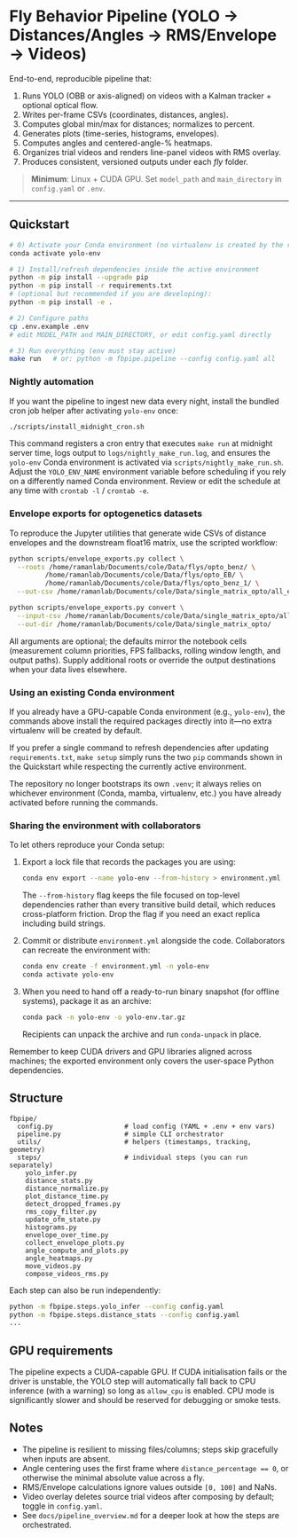 
# Fly Behavior Pipeline (YOLO → Distances/Angles → RMS/Envelope → Videos)

End-to-end, reproducible pipeline that:
1) Runs YOLO (OBB or axis-aligned) on videos with a Kalman tracker + optional optical flow.
2) Writes per-frame CSVs (coordinates, distances, angles).
3) Computes global min/max for distances; normalizes to percent.
4) Generates plots (time-series, histograms, envelopes).
5) Computes angles and centered-angle-% heatmaps.
6) Organizes trial videos and renders line-panel videos with RMS overlay.
7) Produces consistent, versioned outputs under each *fly* folder.

> **Minimum**: Linux + CUDA GPU. Set `model_path` and `main_directory` in `config.yaml` or `.env`.

---

## Quickstart

```bash
# 0) Activate your Conda environment (no virtualenv is created by the repo)
conda activate yolo-env

# 1) Install/refresh dependencies inside the active environment
python -m pip install --upgrade pip
python -m pip install -r requirements.txt
# (optional but recommended if you are developing):
python -m pip install -e .

# 2) Configure paths
cp .env.example .env
# edit MODEL_PATH and MAIN_DIRECTORY, or edit config.yaml directly

# 3) Run everything (env must stay active)
make run   # or: python -m fbpipe.pipeline --config config.yaml all
```

### Nightly automation

If you want the pipeline to ingest new data every night, install the bundled cron job helper after activating `yolo-env` once:

```bash
./scripts/install_midnight_cron.sh
```

This command registers a cron entry that executes `make run` at midnight server time, logs output to `logs/nightly_make_run.log`, and ensures the `yolo-env` Conda environment is activated via `scripts/nightly_make_run.sh`. Adjust the `YOLO_ENV_NAME` environment variable before scheduling if you rely on a differently named Conda environment. Review or edit the schedule at any time with `crontab -l` / `crontab -e`.

### Envelope exports for optogenetics datasets

To reproduce the Jupyter utilities that generate wide CSVs of distance envelopes and the downstream float16 matrix, use the scripted workflow:

```bash
python scripts/envelope_exports.py collect \
  --roots /home/ramanlab/Documents/cole/Data/flys/opto_benz/ \
         /home/ramanlab/Documents/cole/Data/flys/opto_EB/ \
         /home/ramanlab/Documents/cole/Data/flys/opto_benz_1/ \
  --out-csv /home/ramanlab/Documents/cole/Data/single_matrix_opto/all_envelope_rows_wide.csv

python scripts/envelope_exports.py convert \
  --input-csv /home/ramanlab/Documents/cole/Data/single_matrix_opto/all_envelope_rows_wide.csv \
  --out-dir /home/ramanlab/Documents/cole/Data/single_matrix_opto/
```

All arguments are optional; the defaults mirror the notebook cells (measurement column priorities, FPS fallbacks, rolling window length, and output paths). Supply additional roots or override the output destinations when your data lives elsewhere.

### Using an existing Conda environment

If you already have a GPU-capable Conda environment (e.g., `yolo-env`), the commands above install the required packages directly into it—no extra virtualenv will be created by default.

If you prefer a single command to refresh dependencies after updating `requirements.txt`, `make setup` simply runs the two `pip` commands shown in the Quickstart while respecting the currently active environment.

The repository no longer bootstraps its own `.venv`; it always relies on whichever environment (Conda, mamba, virtualenv, etc.) you have already activated before running the commands.

### Sharing the environment with collaborators

To let others reproduce your Conda setup:

1. Export a lock file that records the packages you are using:

   ```bash
   conda env export --name yolo-env --from-history > environment.yml
   ```

   The `--from-history` flag keeps the file focused on top-level dependencies rather than every transitive build detail, which reduces cross-platform friction. Drop the flag if you need an exact replica including build strings.

2. Commit or distribute `environment.yml` alongside the code. Collaborators can recreate the environment with:

   ```bash
   conda env create -f environment.yml -n yolo-env
   conda activate yolo-env
   ```

3. When you need to hand off a ready-to-run binary snapshot (for offline systems), package it as an archive:

   ```bash
   conda pack -n yolo-env -o yolo-env.tar.gz
   ```

   Recipients can unpack the archive and run `conda-unpack` in place.

Remember to keep CUDA drivers and GPU libraries aligned across machines; the exported environment only covers the user-space Python dependencies.

## Structure

```
fbpipe/
  config.py                  # load config (YAML + .env + env vars)
  pipeline.py                # simple CLI orchestrator
  utils/                     # helpers (timestamps, tracking, geometry)
  steps/                     # individual steps (you can run separately)
    yolo_infer.py
    distance_stats.py
    distance_normalize.py
    plot_distance_time.py
    detect_dropped_frames.py
    rms_copy_filter.py
    update_ofm_state.py
    histograms.py
    envelope_over_time.py
    collect_envelope_plots.py
    angle_compute_and_plots.py
    angle_heatmaps.py
    move_videos.py
    compose_videos_rms.py
```

Each step can also be run independently:
```bash
python -m fbpipe.steps.yolo_infer --config config.yaml
python -m fbpipe.steps.distance_stats --config config.yaml
...
```

## GPU requirements

The pipeline expects a CUDA-capable GPU. If CUDA initialisation fails or the driver is unstable, the YOLO step will automatically fall back to CPU inference (with a warning) so long as `allow_cpu` is enabled. CPU mode is significantly slower and should be reserved for debugging or smoke tests.

## Notes

- The pipeline is resilient to missing files/columns; steps skip gracefully when inputs are absent.
- Angle centering uses the first frame where `distance_percentage == 0`, or otherwise the minimal absolute value across a fly.
- RMS/Envelope calculations ignore values outside `[0, 100]` and NaNs.
- Video overlay deletes source trial videos after composing by default; toggle in `config.yaml`.
- See `docs/pipeline_overview.md` for a deeper look at how the steps are orchestrated.
